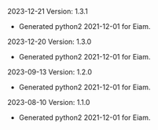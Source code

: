 2023-12-21 Version: 1.3.1
- Generated python2 2021-12-01 for Eiam.

2023-12-20 Version: 1.3.0
- Generated python2 2021-12-01 for Eiam.

2023-09-13 Version: 1.2.0
- Generated python2 2021-12-01 for Eiam.

2023-08-10 Version: 1.1.0
- Generated python2 2021-12-01 for Eiam.

